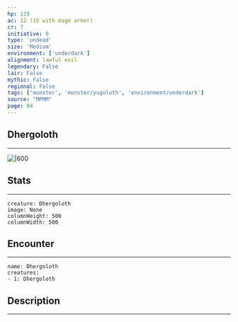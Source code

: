 ```yaml
---
hp: 119
ac: 12 (15 with mage armor)
cr: 7
initiative: 0
type: 'undead'    
size: 'Medium'
environment: ['underdark']
alignment: lawful evil
legendary: False
lair: False
mythic: False
regional: False
tags: ['monster', 'monster/yugoloth', 'environment/underdark']
source: "MPMM"
page: 94
---
```


## Dhergoloth
---

![|600](D:/Program%20Files/5e.tools/img/bestiary/MPMM/Dhergoloth.webp)

## Stats
---

```statblock
creature: Dhergoloth
image: None
columnHeight: 500
columnWidth: 500
```

## Encounter
---

```encounter-table
name: Dhergoloth
creatures:
- 1: Dhergoloth
```

## Description
---




